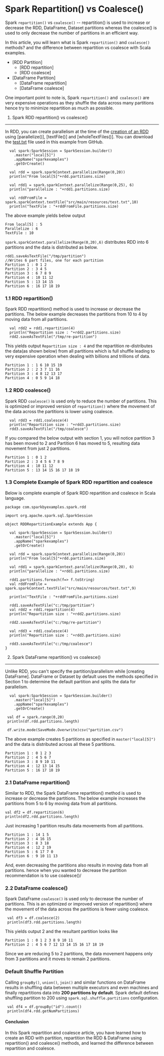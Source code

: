 
Spark Repartition() vs Coalesce()
=================================


Spark `repartition()` vs `coalesce()` -- repartition() is used to
increase or decrease the RDD, DataFrame, Dataset partitions whereas the
coalesce() is used to only decrease the number of partitions in an
efficient way.



In this article, you will learn what is Spark `repartition()` and
`coalesce()` methods? and the difference between repartition vs coalesce
with Scala examples.

-   [RDD
    Partition]
    -   [RDD
        repartition]
    -   [RDD
        coalesce]
-   [DataFrame
    Partition]
    -   [DataFrame
        repartition]
    -   [DataFrame
        coalesce]

One important point to note is, Spark `repartition()` and` coalesce()`
are very expensive operations as they shuffle the data across many
partitions hence try to minimize repartition as much as possible.



1. Spark RDD repartition() vs coalesce()
-----------------------------------------------------------------------------------------------------------------------

In RDD, you can create parallelism at the time of the [creation of an
RDD]()
using
[parallelize()],
[textFile()]
and
[wholeTextFiles()].
You can download the
[test.txt](https://github.com/fenago/spark-scala-examples/blob/master/src/main/resources/test.txt)
file used in this example from GitHub.

```
  val spark:SparkSession = SparkSession.builder()
    .master("local[5]")
    .appName("sparkexamples")
    .getOrCreate()

  val rdd = spark.sparkContext.parallelize(Range(0,20))
  println("From local[5]"+rdd.partitions.size)

  val rdd1 = spark.sparkContext.parallelize(Range(0,25), 6)
  println("parallelize : "+rdd1.partitions.size)

  val rddFromFile = spark.sparkContext.textFile("src/main/resources/test.txt",10)
  println("TextFile : "+rddFromFile.partitions.size)
```



The above example yields below output

```
From local[5] : 5
Parallelize : 6
TextFile : 10
```



`spark.sparkContext.parallelize(Range(0,20),6)` distributes RDD into 6
partitions and the data is distributed as below.



```
rdd1.saveAsTextFile("/tmp/partition")
//Writes 6 part files, one for each partition
Partition 1 : 0 1 2
Partition 2 : 3 4 5
Partition 3 : 6 7 8 9
Partition 4 : 10 11 12
Partition 5 : 13 14 15
Partition 6 : 16 17 18 19
```



### 1.1 RDD repartition()

Spark RDD repartition() method is used to increase or decrease the
partitions. The below example decreases the partitions from 10 to 4 by
moving data from all partitions.

```
  val rdd2 = rdd1.repartition(4)
  println("Repartition size : "+rdd2.partitions.size)
  rdd2.saveAsTextFile("/tmp/re-partition")
```



This yields output `Repartition size : 4` and the repartition
re-distributes the data(as shown below) from all partitions which is
full shuffle leading to very expensive operation when dealing with
billions and trillions of data.

```
Partition 1 : 1 6 10 15 19
Partition 2 : 2 3 7 11 16
Partition 3 : 4 8 12 13 17
Partition 4 : 0 5 9 14 18
```








### 1.2 RDD coalesce()

Spark RDD `coalesce()` is used only to reduce the number of partitions.
This is optimized or improved version of `repartition()` where the
movement of the data across the partitions is lower using coalesce.

```
  val rdd3 = rdd1.coalesce(4)
  println("Repartition size : "+rdd3.partitions.size)
  rdd3.saveAsTextFile("/tmp/coalesce")
```



If you compared the below output with section 1, you will notice
partition 3 has been moved to 2 and Partition 6 has moved to 5,
resulting data movement from just 2 partitions.

```
Partition 1 : 0 1 2
Partition 2 : 3 4 5 6 7 8 9
Partition 4 : 10 11 12 
Partition 5 : 13 14 15 16 17 18 19
```



### 1.3 Complete Example of Spark RDD repartition and coalesce

Below is complete example of Spark RDD repartition and coalesce in Scala
language.

```
package com.sparkbyexamples.spark.rdd

import org.apache.spark.sql.SparkSession

object RDDRepartitionExample extends App {

  val spark:SparkSession = SparkSession.builder()
    .master("local[5]")
    .appName("sparkexamples")
    .getOrCreate()

  val rdd = spark.sparkContext.parallelize(Range(0,20))
  println("From local[5]"+rdd.partitions.size)

  val rdd1 = spark.sparkContext.parallelize(Range(0,20), 6)
  println("parallelize : "+rdd1.partitions.size)

  rdd1.partitions.foreach(f=> f.toString)
  val rddFromFile = spark.sparkContext.textFile("src/main/resources/test.txt",9)

  println("TextFile : "+rddFromFile.partitions.size)

  rdd1.saveAsTextFile("c:/tmp/partition")
  val rdd2 = rdd1.repartition(4)
  println("Repartition size : "+rdd2.partitions.size)

  rdd2.saveAsTextFile("c:/tmp/re-partition")

  val rdd3 = rdd1.coalesce(4)
  println("Repartition size : "+rdd3.partitions.size)

  rdd3.saveAsTextFile("c:/tmp/coalesce")
}
```



2. Spark DataFrame repartition() vs coalesce()
-----------------------------------------------------------------------------------------------------------------------------------

Unlike RDD, you can't specify the partition/parallelism while [creating
DataFrame].
DataFrame or Dataset by default uses the methods specified in Section 1
to determine the default partition and splits the data for parallelism.

```
  val spark:SparkSession = SparkSession.builder()
    .master("local[5]")
    .appName("sparkexamples")
    .getOrCreate()

 val df = spark.range(0,20)
 println(df.rdd.partitions.length)

 df.write.mode(SaveMode.Overwrite)csv("partition.csv")
```



The above example creates 5 partitions as specified in
`master("local[5]")` and the data is distributed across all these 5
partitions.

```
Partition 1 : 0 1 2 3
Partition 2 : 4 5 6 7
Partition 3 : 8 9 10 11
Partition 4 : 12 13 14 15
Partition 5 : 16 17 18 19
```



### 2.1 DataFrame repartition()

Similar to RDD, the Spark DataFrame repartition() method is used to
increase or decrease the partitions. The below example increases the
partitions from 5 to 6 by moving data from all partitions.

```
val df2 = df.repartition(6)
println(df2.rdd.partitions.length)
```



Just increasing 1 partition results data movements from all partitions.

```
Partition 1 : 14 1 5
Partition 2 : 4 16 15
Partition 3 : 8 3 18
Partition 4 : 12 2 19
Partition 5 : 6 17 7 0
Partition 6 : 9 10 11 13
```



And, even decreasing the partitions also results in moving data from all
partitions. hence when you wanted to decrease the partition
recommendation is to use coalesce()/

### 2.2 DataFrame coalesce()

Spark DataFrame `coalesce()` is used only to decrease the number of
partitions. This is an optimized or improved version of repartition()
where the movement of the data across the partitions is fewer using
coalesce.

```
 val df3 = df.coalesce(2)
 println(df3.rdd.partitions.length)
```



This yields output 2 and the resultant partition looks like

```
Partition 1 : 0 1 2 3 8 9 10 11
Partition 2 : 4 5 6 7 12 13 14 15 16 17 18 19
```



Since we are reducing 5 to 2 partitions, the data movement happens only
from 3 partitions and it moves to remain 2 partitions.

### Default Shuffle Partition

Calling `groupBy()`, `union()`, `join()` and similar functions on
DataFrame results in shuffling data between multiple executors and even
machines and finally repartitions data into **200 partitions by
default**. Spark default defines shuffling partition to 200 using
`spark.sql.shuffle.partitions` configuration.

```
 val df4 = df.groupBy("id").count()
 println(df4.rdd.getNumPartitions)
```



#### Conclusion

In this Spark repartition and coalesce article, you have learned how to
create an RDD with partition, repartition the RDD & DataFrame using
repartition() and coalesce() methods, and learned the difference between
repartition and coalesce.
